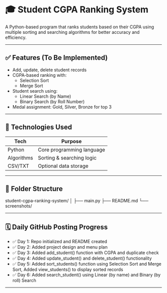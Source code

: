 # 🎓 Student CGPA Ranking System

A Python-based program that ranks students based on their CGPA using multiple sorting and searching algorithms for better accuracy and efficiency.

---

## ✅ Features (To Be Implemented)

- Add, update, delete student records
- CGPA-based ranking with:
  - Selection Sort
  - Merge Sort
- Student search using:
  - Linear Search (by Name)
  - Binary Search (by Roll Number)
- Medal assignment: Gold, Silver, Bronze for top 3

---

## 🧰 Technologies Used

| Tech       | Purpose                       |
|------------|-------------------------------|
| Python     | Core programming language     |
| Algorithms | Sorting & searching logic     |
| CSV/TXT    | Optional data storage         |

---

## 📁 Folder Structure

student-cgpa-ranking-system/
│
├── main.py
├── README.md
└── screenshots/


---

## 🗓️ Daily GitHub Posting Progress

- ✅ Day 1: Repo initialized and README created
- ✅ Day 2: Added project design and menu plan
- ✅ Day 3: Added add_student() function with CGPA and duplicate check
- ✅ Day 4: Added update_student() and delete_student() functionality
- ✅ Day 5: Added sort_students() function using Selection Sort and Merge Sort, Added view_students() to display sorted records
- ✅ Day 6: Added search_student() using Linear (by name) and Binary (by roll) Search

---
